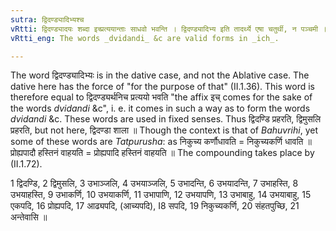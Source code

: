 ```yaml
---
sutra: द्विदण्ड्यादिभ्यश्च
vRtti: द्विदण्ड्यादयः शब्दा इच्प्रत्ययान्ताः साधवो भवन्ति । द्विदण्ड्यादिभ्य इति तादर्थ्ये एषा चतुर्थी, न पञ्चमी ॥
vRtti_eng: The words _dvidandi_ &c are valid forms in _ich_.

---
```

The word द्विदण्ड्यादिभ्यः is in the dative case, and not the Ablative case. The dative here has the force of "for the purpose of that" (II.1.36). This word is therefore equal to द्विदण्ड्यर्थनिच प्रत्ययो भवति "the affix इच् comes for the sake of the words _dvidandi_ &c", i. e. it comes in such a way as to form the words _dvidandi_ &c. These words are used in fixed senses. Thus द्विदण्डि प्रहरति, द्विमुसलि प्रहरति, but not here, द्विदण्डा शाला ॥ Though the context is that of _Bahuvrihi_, yet some of these words are _Tatpurusha_: as निकुच्य कर्णौधावति = निकुच्यकर्णि धावति ॥ प्रोह्यपादौ हस्तिनं वाहयति = प्रोह्यपादि हस्तिनं वाहयति ॥ The compounding takes place by (II.1.72).

1 द्विदण्डि, 2 द्विमुसलि, 3 उभाञ्जलि, 4 उभयाञ्जलि, 5 उभादन्ति, 6 उभयादन्ति, 7 उभाहस्ति, 8 उभयाहस्ति, 9 उभाकर्णि, 10 उभयाकर्णि, 11 उभापाणि, 12 उभयापणि, 13 उभाबाहु, 14 उभयाबाहु, 15 एकपदि, 16 प्रोह्यपदि, 17 आढ्यपदि, (आच्यपदि), I8 सपदि, 19 निकुच्यकर्णि, 20 संहतपुच्छि, 21 अन्तेवासि ॥